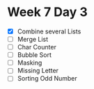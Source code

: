 # Week 7 Day 3
- [x] Combine several Lists
- [ ] Merge List
- [ ] Char Counter
- [ ] Bubble Sort
- [ ] Masking
- [ ] Missing Letter
- [ ] Sorting Odd Number